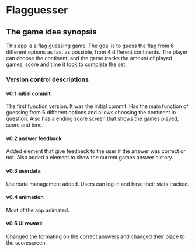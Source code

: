 # Flagguesser

## The game idea synopsis

This app is a flag guessing game. The goal is to guess the flag from 6 different options as fast as possible, from 4 different continents. The player can choose the continent, and the game tracks the amount of played games, score and time it took to complete the set.

### Version control descriptions

#### v0.1 initial commit

The first function version. It was the initial commit. Has the main function of guessing from 6 different options and allows choosing the continent in question. Also has a ending score screen that shows the games played, score and time.

#### v0.2 answer feedback

Added element that give feedback to the user if the answer was correct or not. Also added a element to show the current games answer history.

#### v0.3 userdata

Userdata management added. Users can log in and have their stats tracked.

#### v0.4 animation

Most of the app animated.

#### v0.5 UI rework

Changed the formating on the correct answers and changed their place to the scorescreen.
